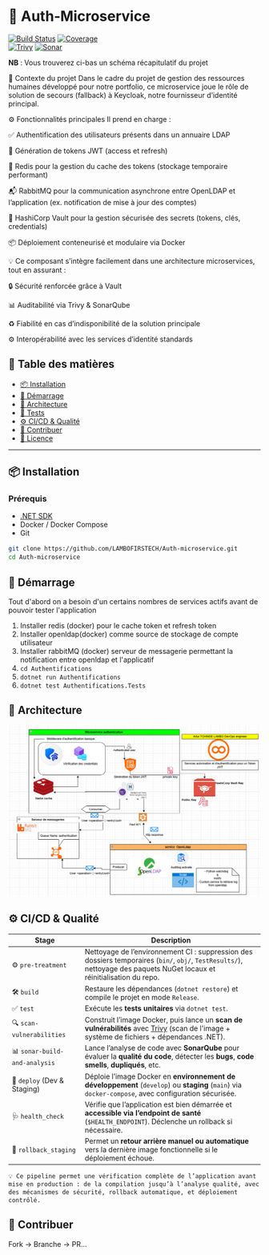 # 🔐 Auth‑Microservice

[![Build Status](https://img.shields.io/badge/build-passing-brightgreen)](#) 
[![Coverage](https://img.shields.io/badge/coverage-90%25-blue)](#)  
[![Trivy](https://img.shields.io/badge/trivy-passed-success)](#)
[![Sonar](https://img.shields.io/badge/sonarqube-clean-orange)](#)

**NB** : Vous trouverez ci-bas un schéma récapitulatif du projet

🧰 Contexte du projet
Dans le cadre du projet de gestion des ressources humaines développé pour notre portfolio, ce microservice joue le rôle de solution de secours (fallback) à Keycloak, notre fournisseur d’identité principal.

⚙️ Fonctionnalités principales
Il prend en charge :

✅ Authentification des utilisateurs présents dans un annuaire LDAP

🔑 Génération de tokens JWT (access et refresh)

🔁 Redis pour la gestion du cache des tokens (stockage temporaire performant)

📬 RabbitMQ pour la communication asynchrone entre OpenLDAP et l’application (ex. notification de mise à jour des comptes)

🔐 HashiCorp Vault pour la gestion sécurisée des secrets (tokens, clés, credentials)

📦 Déploiement conteneurisé et modulaire via Docker

💡 Ce composant s’intègre facilement dans une architecture microservices, tout en assurant :

🔒 Sécurité renforcée grâce à Vault

📊 Auditabilité via Trivy & SonarQube

♻️ Fiabilité en cas d’indisponibilité de la solution principale

⚙️ Interopérabilité avec les services d’identité standards


## 🧭 Table des matières

- [📦 Installation](#-installation)
- [🚀 Démarrage](#-démarrage)
- [🧩 Architecture](#-architecture)
- [🧪 Tests](#-tests)
- [⚙️ CI/CD & Qualité](#-cicd--qualité)
- [🤝 Contribuer](#-contribuer)
- [📄 Licence](#-licence)

---

## 📦 Installation

### Prérequis

- [.NET SDK](https://dotnet.microsoft.com/)
- Docker / Docker Compose
- Git

```bash
git clone https://github.com/LAMBOFIRSTECH/Auth-microservice.git
cd Auth-microservice  
```

## 🚀 Démarrage
Tout d'abord on a besoin d'un certains nombres de services actifs avant de pouvoir tester l'application

1. Installer redis (docker) pour le cache token et refresh token
2. Installer openldap(docker) comme source de stockage de compte utilisateur
3. Installer rabbitMQ (docker) serveur de messagerie permettant la notification entre openldap et l'applicatif
4. `cd Authentifications`
5. `dotnet run Authentifications`
6. `dotnet test Authentifications.Tests`

## 🧩  Architecture
![Schéma](./Microservice-authentication.png)

## ⚙️ CI/CD & Qualité
| Stage                         | Description                                                                                                                                                                        |
| ----------------------------- | ---------------------------------------------------------------------------------------------------------------------------------------------------------------------------------- |
| ⚙️ `pre-treatment`            | Nettoyage de l’environnement CI : suppression des dossiers temporaires (`bin/`, `obj/`, `TestResults/`), nettoyage des paquets NuGet locaux et réinitialisation du repo.           |
| 🛠️ `build`                   | Restaure les dépendances (`dotnet restore`) et compile le projet en mode `Release`.                                                                                                |
| ✅ `test`                      | Exécute les **tests unitaires** via `dotnet test`.                                                                                                                                 |
| 🔍 `scan-vulnerabilities`     | Construit l’image Docker, puis lance un **scan de vulnérabilités** avec [Trivy](https://github.com/aquasecurity/trivy) (scan de l'image + système de fichiers + dépendances .NET). |
| 📊 `sonar-build-and-analysis` | Lance l’analyse de code avec **SonarQube** pour évaluer la **qualité du code**, détecter les **bugs**, **code smells**, **dupliqués**, etc.                                        |
| 🚀 `deploy` (Dev & Staging)   | Déploie l’image Docker en **environnement de développement** (`develop`) ou **staging** (`main`) via `docker-compose`, avec configuration sécurisée.                               |
| 🩺 `health_check`             | Vérifie que l’application est bien démarrée et **accessible via l’endpoint de santé** (`$HEALTH_ENDPOINT`). Déclenche un rollback si nécessaire.                                   |
| 🔁 `rollback_staging`         | Permet un **retour arrière manuel ou automatique** vers la dernière image fonctionnelle si le déploiement échoue.                                                                  |


    💡 Ce pipeline permet une vérification complète de l’application avant mise en production : de la compilation jusqu’à l’analyse qualité, avec des mécanismes de sécurité, rollback automatique, et déploiement contrôlé.

## 🤝 Contribuer
Fork → Branche → PR…
